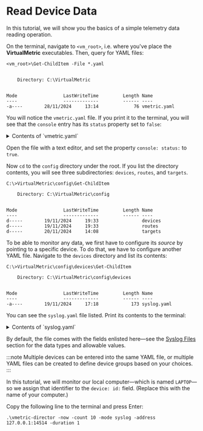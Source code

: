 # Read Device Data

In this tutorial, we will show you the basics of a simple telemetry data reading operation.

On the terminal, navigate to `<vm_root>`, i.e. where you've place the **VirtualMetric** executables. Then, query for YAML files:

```CLI
<vm_root>\Get-ChildItem -File *.yaml


    Directory: C:\VirtualMetric


Mode                 LastWriteTime         Length Name
----                 -------------         ------ ----
-a----        28/11/2024     13:14             76 vmetric.yaml
```

You will notice the `vmetric.yaml` file. If you print it to the terminal, you will see that the `console` entry has its `status` property set to `false`:

<details>
<summary>Contents of `vmetric.yaml`</summary>
```CLI
debug:
  log:
    status: true
  level: 5
  console:
    status: false
```
</details>

Open the file with a text editor, and set the property `console: status:` to `true`.

Now `cd` to the `config` directory under the root. If you list the directory contents, you will see three subdirectories: `devices`, `routes`, and `targets`.

```CLI
C:\>VirtualMetric\config\Get-ChildItem

    Directory: C:\VirtualMetric\config


Mode                 LastWriteTime         Length Name
----                 -------------         ------ ----
d-----        19/11/2024     19:33                devices
d-----        19/11/2024     19:33                routes
d-----        20/11/2024     14:08                targets
```

To be able to monitor any data, we first have to configure its _source_ by pointing to a specific device. To do that, we have to configure another YAML file. Navigate to the `devices` directory and list its contents:

```CLI
C:\>VirtualMetric\config\devices\Get-ChildItem

    Directory: C:\VirtualMetric\config\devices


Mode                 LastWriteTime         Length Name
----                 -------------         ------ ----
-a----        19/11/2024     17:18            173 syslog.yaml
```

You can see the `syslog.yaml` file listed. Print its contents to the terminal:

<details>
<summary>Contents of `syslog.yaml`</summary>
```Text
devices:
  - id: 324235346
    name: 127.0.0.1
    description: syslog
    type: syslog
    status: true
    properties:
      address: "0.0.0.0"
      port: 14514
```
</details>

By default, the file comes with the fields enlisted here&mdash;see the [Syslog Files](../ref/2-syslog.md) section for the data types and allowable values.

:::note
Multiple devices can be entered into the same YAML file, or multiple YAML files can be created to define device groups based on your choices.
:::

In this tutorial, we will monitor our local computer&mdash;which is named `LAPTOP`&mdash;so we assign that identifier to the `device: id:` field. (Replace this with the name of your computer.)

Copy the following line to the terminal and press <kb-short>Enter</kb-short>:

```CLI
.\vmetric-director -now -count 10 -mode syslog -address 127.0.0.1:14514 -duration 1
```
